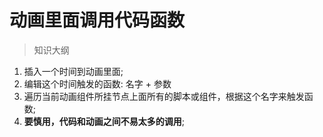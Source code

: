 # 动画里面调用代码函数

> 知识大纲
1. 插入一个时间到动画里面;
2. 编辑这个时间触发的函数: 名字 + 参数
3. 遍历当前动画组件所挂节点上面所有的脚本或组件，根据这个名字来触发函数;
4. **要慎用，代码和动画之间不易太多的调用**;
